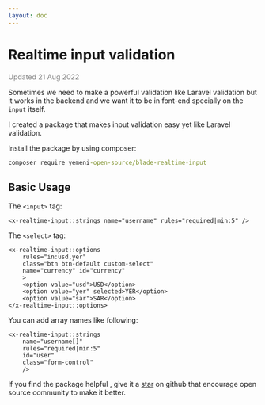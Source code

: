 ```yaml
---
layout: doc
---
```


# Realtime input validation

<span style="color:gray">Updated 21 Aug 2022</span>

Sometimes we need to make a powerful validation like Laravel validation but it works in the backend and we want it to be in font-end specially on the `input` itself.

I created a package that makes input validation easy yet like Laravel validation.

Install the package by using composer:

```bat
composer require yemeni-open-source/blade-realtime-input
```

## Basic Usage

The `<input>` tag:

```blade
<x-realtime-input::strings name="username" rules="required|min:5" />
```

The `<select>` tag:

```blade
<x-realtime-input::options 
    rules="in:usd,yer"
    class="btn btn-default custom-select"
    name="currency" id="currency"
    >
    <option value="usd">USD</option>
    <option value="yer" selected>YER</option>
    <option value="sar">SAR</option>
</x-realtime-input::options>
```
You can add array names like following:

```blade
<x-realtime-input::strings
    name="username[]"
    rules="required|min:5"
    id="user"
    class="form-control"
    />
```

If you find the package helpful , give it a [star](https://github.com/Yemeni-Open-Source/blade-realtime-input) on github that encourage open source community to make it better.